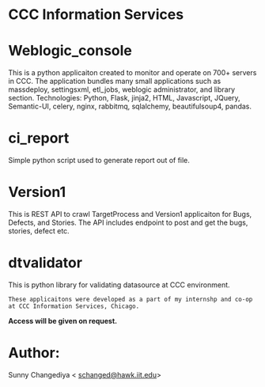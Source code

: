 # CCC Information Services


# Weblogic_console

This is a python applicaiton created to monitor and operate on 700+ servers in CCC. The application bundles many small applications such as massdeploy, settingsxml, etl_jobs, weblogic administrator, and library section. 
Technologies: Python, Flask, jinja2, HTML, Javascript, JQuery, Semantic-UI, celery, nginx, rabbitmq, sqlalchemy, beautifulsoup4, pandas. 

# ci_report

Simple python script used to generate report out of file.

# Version1

This is REST API to crawl TargetProcess and Version1 applicaiton for Bugs, Defects, and Stories. The API includes endpoint
to post and get the bugs, stories, defect etc.


# dtvalidator

This is python library for validating datasource at CCC environment.

`These applicaitons were developed as a part of my internshp and co-op at CCC Information Services, Chicago.`

**Access will be given on request.**

# Author:
Sunny Changediya < schanged@hawk.iit.edu>
